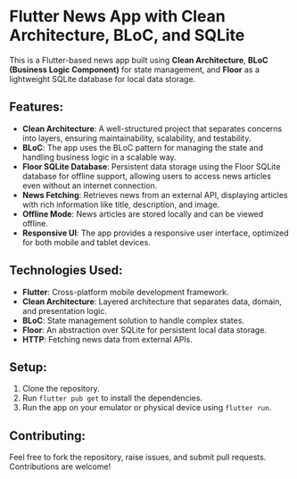 # Flutter News App with Clean Architecture, BLoC, and SQLite

This is a Flutter-based news app built using **Clean Architecture**, **BLoC (Business Logic Component)** for state management, and **Floor** as a lightweight SQLite database for local data storage.

## Features:
- **Clean Architecture**: A well-structured project that separates concerns into layers, ensuring maintainability, scalability, and testability.
- **BLoC**: The app uses the BLoC pattern for managing the state and handling business logic in a scalable way.
- **Floor SQLite Database**: Persistent data storage using the Floor SQLite database for offline support, allowing users to access news articles even without an internet connection.
- **News Fetching**: Retrieves news from an external API, displaying articles with rich information like title, description, and image.
- **Offline Mode**: News articles are stored locally and can be viewed offline.
- **Responsive UI**: The app provides a responsive user interface, optimized for both mobile and tablet devices.

## Technologies Used:
- **Flutter**: Cross-platform mobile development framework.
- **Clean Architecture**: Layered architecture that separates data, domain, and presentation logic.
- **BLoC**: State management solution to handle complex states.
- **Floor**: An abstraction over SQLite for persistent local data storage.
- **HTTP**: Fetching news data from external APIs.

## Setup:
1. Clone the repository.
2. Run `flutter pub get` to install the dependencies.
3. Run the app on your emulator or physical device using `flutter run`.

## Contributing:
Feel free to fork the repository, raise issues, and submit pull requests. Contributions are welcome!
